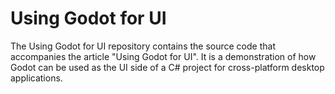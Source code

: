 # Using Godot for UI #

The Using Godot for UI repository contains the source code that accompanies the article "Using Godot for UI". It is a demonstration of how Godot can be used as the UI side of a C# project for cross-platform desktop applications.
